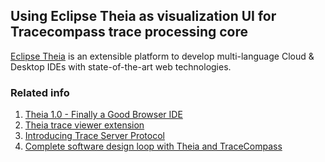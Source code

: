 ## Using Eclipse Theia as visualization UI for Tracecompass trace processing core

[Eclipse Theia](https://theia-ide.org) is an extensible platform to develop multi-language Cloud & Desktop IDEs with state-of-the-art web technologies.

### Related info
1. [Theia 1.0 - Finally a Good Browser IDE](https://dev.to/svenefftinge/theia-1-0-finally-a-good-browser-ide-3ok0)
1. [Theia trace viewer extension](https://github.com/theia-ide/theia-trace-extension)
1. [Introducing Trace Server Protocol](https://wiki.eclipse.org/images/b/bf/EclipseTSP-CommunityMeeting-28March2019.pdf)
1. [Complete software design loop with Theia and TraceCompass](https://wiki.eclipse.org/images/2/2b/EclipseConEurope2019-TSP-IDSL.pdf)

